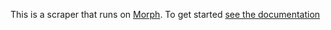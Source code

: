 This is a scraper that runs on [Morph](https://morph.io). To get started [see the documentation](https://morph.io/documentation)